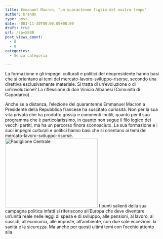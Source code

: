 ```yaml
---
title: Emmanuel Macron, "un quarantenne figlio del nostro tempo"
author: brando
type: post
date: -001-11-30T00:00:00+00:00
draft: true
url: /?p=5888
post_views_count:
  - 0
  - 0
categories:
  - Senza categoria

---
```

La formazione e gli impegni culturali e politici del neopresidente hanno basi che si orientano ai temi del mercato-lavoro-sviluppo-risorse, secondo una direttiva esclusivamente materiale. Si tratta di un&#8217;evoluzione o di un&#8217;involuzione? La riflessione di don Vinicio Albanesi (Comunità di Capodarco)

Anche se a distanza, l’elezione del quarantenne Emmanuel Macron a Presidente della Repubblica francese ha suscitato curiosità. Non per la sua vita privata che ha prodotto gossip e commenti inutili, quanto per il suo programma che è particolarissimo, in quanto non segue il filo logico dei vecchi partiti, ma ha un percorso finora sconosciuto. La sua formazione e i suoi impegni culturali e politici hanno basi che si orientano ai temi del mercato-lavoro-sviluppo-risorse.<img decoding="async" loading="lazy" class="size-medium wp-image-5876 alignleft" src="https://progressonline.it/wp-content/uploads/2017/05/Padiglione-Centrale-300x225.jpg" alt="Padiglione Centrale" width="300" height="225" /> I punti salienti della sua campagna politica infatti si riferiscono all’Europa che deve diventare un’unità reale nelle leggi di spesa e di sviluppo, alle pensioni, al lavoro, ai sussidi, all’economia, alle imposte, all’ambiente, con due sole eccezioni: la sanità e la sicurezza. Ma anche per questi ultimi temi con l’occhio attento alla